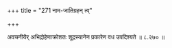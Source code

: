 +++
title = "271 नाम-जातिग्रहन् त्व्"

+++

अवचनीयैर् अभिद्रोहेणाक्रोशतः शूद्रस्यानेन प्रकारेण वध उपदिश्यते ॥ ८.२७० ॥
